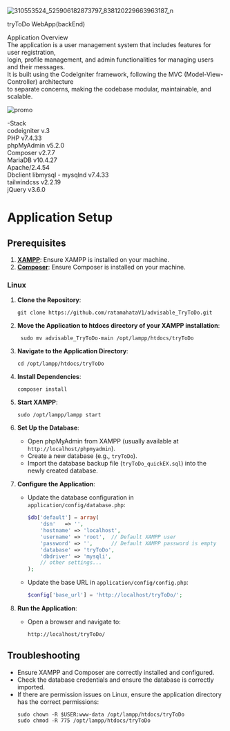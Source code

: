 ![310553524_525906182873797_838120229663963187_n](https://github.com/ratamahataV1/advisable_TryToDo/assets/11263014/4f191a17-a994-4926-820a-e7a598b3777c)<br>

tryToDo WebApp(backEnd)<br>

Application Overview<br>
The application is a user management system that includes features for user registration,<br> 
login, profile management, and admin functionalities for managing users and their messages.<br> 
It is built using the CodeIgniter framework, following the MVC (Model-View-Controller) architecture<br> 
to separate concerns, making the codebase modular, maintainable, and scalable.<br>

![promo](https://github.com/ratamahataV1/advisable_TryToDo/assets/11263014/17ec1fd3-82b0-437d-bacf-08a1beb3c931)<br>

-Stack<br>
codeigniter v.3<br>
PHP v7.4.33<br>
phpMyAdmin v5.2.0<br>
Composer v2.7.7<br>
MariaDB v10.4.27<br>
Apache/2.4.54<br>
Dbclient libmysql - mysqlnd v7.4.33<br>
tailwindcss v2.2.19<br>
jQuery v3.6.0<br>


# Application Setup

## Prerequisites

1. [**XAMPP**](https://www.apachefriends.org/index.html): Ensure XAMPP is installed on your machine.
2. [**Composer**](https://getcomposer.org/): Ensure Composer is installed on your machine.

### Linux

1. **Clone the Repository**:
    ```
    git clone https://github.com/ratamahataV1/advisable_TryToDo.git
    ```
2. **Move the Application to htdocs directory of your XAMPP installation**:
   
		sudo mv advisable_TryToDo-main /opt/lampp/htdocs/tryToDo
   

4. **Navigate to the Application Directory**:
    ```
    cd /opt/lampp/htdocs/tryToDo
    ```

5. **Install Dependencies**:
    ```
    composer install
    ```
4. **Start XAMPP**:
   ```
   sudo /opt/lampp/lampp start
 	```
6. **Set Up the Database**:
    - Open phpMyAdmin from XAMPP (usually available at `http://localhost/phpmyadmin`).
    - Create a new database (e.g., `tryToDo`).
    - Import the database backup file (`tryToDo_quickEX.sql`) into the newly created database.

7. **Configure the Application**:
    - Update the database configuration in `application/config/database.php`:
      ```php
      $db['default'] = array(
          'dsn'   => '',
          'hostname' => 'localhost',
          'username' => 'root',  // Default XAMPP user
          'password' => '',      // Default XAMPP password is empty
          'database' => 'tryToDo',
          'dbdriver' => 'mysqli',
          // other settings...
      );
      ```

    - Update the base URL in `application/config/config.php`:
      ```php
      $config['base_url'] = 'http://localhost/tryToDo/';
      ```

8. **Run the Application**:
    - Open a browser and navigate to:
      ```
      http://localhost/tryToDo/
      ```

## Troubleshooting

- Ensure XAMPP and Composer are correctly installed and configured.
- Check the database credentials and ensure the database is correctly imported.
- If there are permission issues on Linux, ensure the application directory has the correct permissions:
  ```
  sudo chown -R $USER:www-data /opt/lampp/htdocs/tryToDo
  sudo chmod -R 775 /opt/lampp/htdocs/tryToDo
